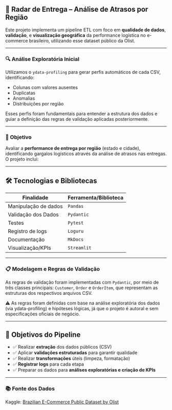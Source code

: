 ## 📍 Radar de Entrega – Análise de Atrasos por Região

Este projeto implementa um pipeline ETL com foco em **qualidade de dados**, **validação**, e **visualização geográfica** da performance logística no e-commerce brasileiro, utilizando esse dataset público da Olist.

---

### 🔍 Análise Exploratória Inicial

Utilizamos o `ydata-profiling` para gerar perfis automáticos de cada CSV, identificando:
- Colunas com valores ausentes
- Duplicatas
- Anomalias
- Distribuições por região

Esses perfis foram fundamentais para entender a estrutura dos dados e guiar a definição das regras de validação aplicadas posteriormente.

---

### 🎯 Objetivo

Avaliar a **performance de entrega por região** (estado e cidade), identificando gargalos logísticos através da análise de atrasos nas entregas. O projeto inclui:

---

## 🛠️ Tecnologias e Bibliotecas

| Finalidade           | Ferramenta/Biblioteca     |
|----------------------|---------------------------|
| Manipulação de dados  | `Pandas`                  |
| Validação dos Dados   | `Pydantic`                |
| Testes                | `Pytest`                  |
| Registro de logs      | `Loguru`                  |
| Documentação          | `MkDocs`                  |
| Visualização/KPIs     | `Streamlit`               |

---

### 📋 Modelagem e Regras de Validação

As regras de validação foram implementadas com `Pydantic`, por meio de três classes principais:  `Customer`, `Order` e `OrderItem`, que representam as estruturas dos respectivos arquivos CSV.

⚠️ As regras foram definidas com base na análise exploratória dos dados (via ydata-profiling) e hipóteses lógicas, já que o projeto é autoral e sem especificações oficiais de negócio.

---

## 📌 Objetivos do Pipeline

- ✅ Realizar **extração** dos dados públicos (CSV)
- ✅ Aplicar **validações estruturadas** para garantir qualidade
- ✅ Realizar **transformações** úteis (limpeza, formatação)
- ✅ **Registrar logs** para cada etapa
- ✅ Preparar os dados para **análises exploratórias e criação de KPIs**

---

### 📚 Fonte dos Dados

Kaggle: [Brazilian E-Commerce Public Dataset by Olist](https://www.kaggle.com/datasets/olistbr/brazilian-ecommerce)
